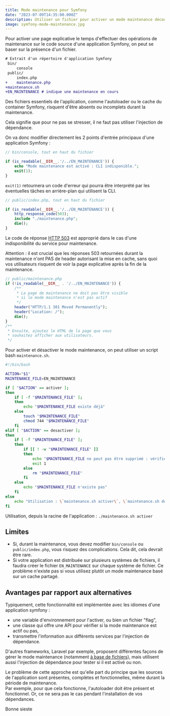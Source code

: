 ```yaml
---
title: Mode maintenance pour Symfony
date: "2023-07-09T14:35:00.000Z"
description: Utiliser un fichier pour activer un mode maintenance découplé de l'injection de dépendance et de l'autoloader.
image: symfony-mode-maintenance.jpg
---
```


Pour activer une page explicative le temps d'effectuer des opérations de maintenance sur le code source d'une application Symfony, on peut se baser sur la présence d'un fichier.

```diff
# Extrait d'un répertoire d'application Symfony
 bin/
     console
 public/
     index.php
+    maintenance.php
+maintenance.sh
+EN_MAINTENANCE # indique une maintenance en cours
```

Des fichiers essentiels de l'application, comme l'autoloader ou le cache du container Symfony, risquent d'être absents ou incomplets durant la maintenance.  

Cela signifie que pour ne pas se stresser, il ne faut pas utiliser l'injection de dépendance.  

On va donc modifier directement les 2 points d'entrée principaux d'une application Symfony :  

```php
// bin/console, tout en haut du fichier

if (is_readable(__DIR__.'/../EN_MAINTENANCE')) {
    echo "Mode maintenance est activé : CLI indisponible.";
    exit(1);
}
```
`exit(1)` retournera un code d'erreur qui pourra être interprété par les éventuelles tâches en arrière-plan qui utilisent la CLI.

```php
// public/index.php, tout en haut du fichier

if (is_readable(__DIR__.'/../EN_MAINTENANCE')) {
    http_response_code(503);
    include "./maintenance.php";
    die();
}
```
Le code de réponse [HTTP 503](https://developer.mozilla.org/en-US/docs/Web/HTTP/Status/503) est approprié dans le cas d'une indisponibilité du service pour maintenance.  

<section class="warning">
    <p>
        Attention : il est crucial que les réponses 503 retournées durant la maintenance n'ont PAS de header autorisant la mise en cache, sans quoi vos utilisateurs risquent de voir la page explicative après la fin de la maintenance.
    </p>
</section>


```php
// public/maintenance.php
if (!is_readable(__DIR__ . '/../EN_MAINTENANCE')) {
    /**
     * La page de maintenance ne doit pas être visible
     * si le mode maintenance n'est pas actif
     */
    header("HTTP/1.1 301 Moved Permanently");
    header("Location: /");
    die();
}
/** 
 * Ensuite, ajoutez le HTML de la page que vous
 * souhaitez afficher aux utilisateurs.
 */
```

Pour activer et désactiver le mode maintenance, on peut utiliser un script bash `maintenance.sh`.

```bash
#!/bin/bash

ACTION="$1"
MAINTENANCE_FILE=EN_MAINTENANCE

if [ "$ACTION" == activer ];
then
    if [ -f "$MAINTENANCE_FILE" ];
    then
        echo "$MAINTENANCE_FILE existe déjà"
    else
        touch "$MAINTENANCE_FILE"
        chmod 744 "$MAINTENANCE_FILE"
    fi
elif [ "$ACTION" == desactiver ];
then
    if [ -f "$MAINTENANCE_FILE" ];
    then
        if [[ ! -w "$MAINTENANCE_FILE" ]]
        then
            echo "$MAINTENANCE_FILE ne peut pas être supprimé : vérifiez les permissions"
            exit 1
        else
            rm "$MAINTENANCE_FILE"
        fi
    else
        echo "$MAINTENANCE_FILE n'existe pas"
    fi
else
    echo "Utilisation : \`maintenance.sh activer\`, \`maintenance.sh desactiver\`"
fi
```

Utilisation, depuis la racine de l'application : `./maintenance.sh activer`

## Limites

- Si, durant la maintenance, vous devez modifier `bin/console` ou `public/index.php`, vous risquez des complications. Cela dit, cela devrait être rare.
- Si votre application est distribuée sur plusieurs systèmes de fichiers, il faudra créer le fichier `EN_MAINTENANCE` sur chaque système de fichier. Ce problème n'existe pas si vous utilisez plutôt un mode maintenance basé sur un cache partagé.

## Avantages par rapport aux alternatives

Typiquement, cette fonctionnalité est implémentée avec les idiomes d'une application symfony :  
- une variable d'environnement pour l'activer, ou bien un fichier "flag",
- une classe qui offre une API pour vérifier si la mode maintenance est actif ou pas,
- transmettre l'information aux différents services par l'injection de dépendance.

D'autres frameworks, Laravel par exemple, proposent différentes façons de gérer le mode maintenance (notamment [à base de fichiers](https://github.com/laravel/framework/blob/10.x/src/Illuminate/Foundation/FileBasedMaintenanceMode.php)), mais utilisent aussi l'injection de dépendance pour tester si il est activé ou non.

Le problème de cette approche est qu'elle part du principe que les sources de l'application sont présentes, complètes et fonctionnelles, même durant la période de maintenance.  
Par exemple, pour que cela fonctionne, l'autoloader doit être présent et fonctionnel. Or, ce ne sera pas le cas pendant l'installation de vos dépendances.  

Bonne sieste